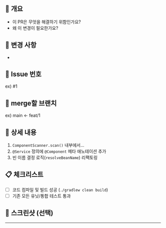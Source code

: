 ## 📌 개요

<!-- 작업 배경 및 의도 간략히 작성 -->

- 이 PR은 무엇을 해결하기 위함인가요?
- 왜 이 변경이 필요한가요?

## 🔄 변경 사항

<!-- 주요 변경점을 Bullet 형식으로 정리 -->

-

## 📎 Issue 번호

ex) \#1

## 🙋‍ merge할 브랜치

ex) main <- feat/1

<!-- 리뷰어가 주의 깊게 봐야 할 부분, 코드 컨벤션, 트레이드오프 등 -->

## 📖 상세 내용

<!-- 구현 로직, 알고리즘, 설계 결정사항 등 상세 설명 -->

1. `ComponentScanner.scan()` 내부에서…
2. `@Service` 정의에 `@Component` 메타 애노테이션 추가
3. 빈 이름 결정 로직(`resolveBeanName`) 리팩토링

## 📋 체크리스트

<!-- 완료 후 [x] 로 체크하세요 -->

- [ ] 코드 컴파일 및 빌드 성공 (`./gradlew clean build`)
- [ ] 기존 모든 유닛/통합 테스트 통과

## 📸 스크린샷 (선택)

<!-- UI 변경 사항이 있을 경우 스크린샷 첨부 -->

---
